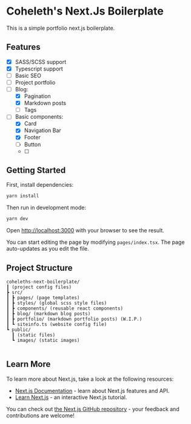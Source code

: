 # Coheleth's Next.Js Boilerplate

This is a simple portfolio next.js boilerplate.

## Features

- [x] SASS/SCSS support
- [x] Typescript support
- [ ] Basic SEO
- [ ] Project portfolio
- [ ] Blog:
  - [x] Pagination
  - [x] Markdown posts
  - [ ] Tags
- [ ] Basic components:
  - [x] Card
  - [x] Navigation Bar
  - [x] Footer
  - [ ] Button
  - [ ]

## Getting Started

First, install dependencies:

```bash
yarn install
```

Then run in development mode:

```bash
yarn dev
```

Open [http://localhost:3000](http://localhost:3000) with your browser to see the result.

You can start editing the page by modifying `pages/index.tsx`. The page auto-updates as you edit the file.

## Project Structure

```
coheleths-next-boilerplate/
┃ (project config files)
┣ src/
┃ ┣ pages/ (page templates)
┃ ┣ styles/ (global scss style files)
┃ ┣ components/ (reusable react components)
┃ ┣ blog/ (markdown blog posts)
┃ ┣ portfolio/ (markdown portfolio posts) (W.I.P.)
┃ ┗ siteinfo.ts (website config file)
┗ public/
  ┃ (static files)
  ┗ images/ (static images)


```

## Learn More

To learn more about Next.js, take a look at the following resources:

- [Next.js Documentation](https://nextjs.org/docs) - learn about Next.js features and API.
- [Learn Next.js](https://nextjs.org/learn) - an interactive Next.js tutorial.

You can check out [the Next.js GitHub repository](https://github.com/vercel/next.js/) - your feedback and contributions are welcome!
